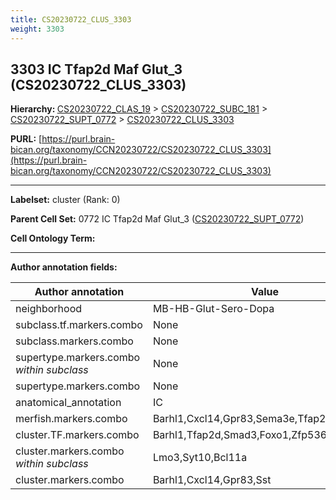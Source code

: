 ```yaml
---
title: CS20230722_CLUS_3303
weight: 3303
---
```

## 3303 IC Tfap2d Maf Glut_3 (CS20230722_CLUS_3303)
<b>Hierarchy: </b>
[CS20230722_CLAS_19](../CS20230722_CLAS_19) >
[CS20230722_SUBC_181](../CS20230722_SUBC_181) >
[CS20230722_SUPT_0772](../CS20230722_SUPT_0772) >
[CS20230722_CLUS_3303](../CS20230722_CLUS_3303)

**PURL:** [https://purl.brain-bican.org/taxonomy/CCN20230722/CS20230722_CLUS_3303](https://purl.brain-bican.org/taxonomy/CCN20230722/CS20230722_CLUS_3303)

---


**Labelset:** cluster (Rank: 0)

**Parent Cell Set:** 0772 IC Tfap2d Maf Glut_3 ([CS20230722_SUPT_0772](../CS20230722_SUPT_0772))



**Cell Ontology Term:** 

[MARKER GENES.]: #


---

[TRANSFERRED ANNOTATIONS.]: #


[AUTHOR ANNOTATION FIELDS.]: #


**Author annotation fields:**

| Author annotation | Value |
|-------------------|-------|
|neighborhood|MB-HB-Glut-Sero-Dopa|
|subclass.tf.markers.combo|None|
|subclass.markers.combo|None|
|supertype.markers.combo _within subclass_|None|
|supertype.markers.combo|None|
|anatomical_annotation|IC|
|merfish.markers.combo|Barhl1,Cxcl14,Gpr83,Sema3e,Tfap2d,Adcyap1|
|cluster.TF.markers.combo|Barhl1,Tfap2d,Smad3,Foxo1,Zfp536,Foxp2|
|cluster.markers.combo _within subclass_|Lmo3,Syt10,Bcl11a|
|cluster.markers.combo|Barhl1,Cxcl14,Gpr83,Sst|
